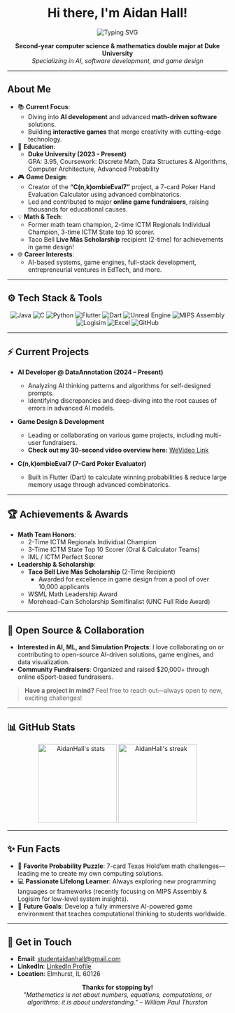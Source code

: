 <!--
  Tip: Change the "img" sources, shield URLs, or your GitHub username (AidanHall) 
  wherever appropriate. 
  Also, feel free to remove any sections you don't want or add new ones.
-->

<h1 align="center">Hi there, I'm Aidan Hall!</h1>

<div align="center">
  <img src="https://readme-typing-svg.herokuapp.com?size=22&duration=3500&color=007ACC&lines=Computer+Science+%26+Math+at+Duke+University;Software+Developer+%7C+AI+Enthusiast;Game+Designer+%7C+Math+Team+Champion" alt="Typing SVG" />
</div>

<p align="center">
  <strong>Second-year computer science & mathematics double major at Duke University</strong> <br>
  <em>Specializing in AI, software development, and game design</em>
</p>

---

## About Me

- 📚 **Current Focus**: 
  - Diving into <strong>AI development</strong> and advanced <strong>math-driven software</strong> solutions.
  - Building <strong>interactive games</strong> that merge creativity with cutting-edge technology.
- 🏫 **Education**: 
  - <strong>Duke University (2023 - Present)</strong>  
    GPA: 3.95, Coursework: Discrete Math, Data Structures & Algorithms, Computer Architecture, Advanced Probability
- 🎮 **Game Design**: 
  - Creator of the <strong>“C(n,k)ombieEval7”</strong> project, a 7-card Poker Hand Evaluation Calculator using advanced combinatorics.
  - Led and contributed to major <strong>online game fundraisers</strong>, raising thousands for educational causes.
- 💡 **Math & Tech**: 
  - Former math team champion, 2-time ICTM Regionals Individual Champion, 3-time ICTM State top 10 scorer.
  - Taco Bell <strong>Live Más Scholarship</strong> recipient (2-time) for achievements in game design!
- 🌐 **Career Interests**: 
  - AI-based systems, game engines, full-stack development, entrepreneurial ventures in EdTech, and more.

---

## ⚙️ Tech Stack & Tools

<p align="center">
  <!-- You can replace or reorder these badges as you see fit -->
  <img src="https://img.shields.io/badge/Java-007396?style=flat&logo=java&logoColor=white" alt="Java" />
  <img src="https://img.shields.io/badge/C-00599C?style=flat&logo=c&logoColor=white" alt="C" />
  <img src="https://img.shields.io/badge/Python-3776AB?style=flat&logo=python&logoColor=white" alt="Python" />
  <img src="https://img.shields.io/badge/Flutter-02569B?style=flat&logo=flutter&logoColor=white" alt="Flutter" />
  <img src="https://img.shields.io/badge/Dart-0175C2?style=flat&logo=dart&logoColor=white" alt="Dart" />
  <img src="https://img.shields.io/badge/Unreal Engine-313131?style=flat&logo=unreal-engine&logoColor=white" alt="Unreal Engine" />
  <img src="https://img.shields.io/badge/MIPSAssembly-555555?style=flat" alt="MIPS Assembly" />
  <img src="https://img.shields.io/badge/Logisim-blue?style=flat" alt="Logisim" />
  <img src="https://img.shields.io/badge/Excel-217346?style=flat&logo=microsoft-excel&logoColor=white" alt="Excel" />
  <img src="https://img.shields.io/badge/GitHub-181717?style=flat&logo=github&logoColor=white" alt="GitHub" />
</p>

---

## ⚡ Current Projects

- **AI Developer @ DataAnnotation (2024 – Present)**
  - Analyzing AI thinking patterns and algorithms for self-designed prompts.
  - Identifying discrepancies and deep-diving into the root causes of errors in advanced AI models.

- **Game Design & Development**
  - Leading or collaborating on various game projects, including multi-user fundraisers.
  - <strong>Check out my 30-second video overview here:</strong> [WeVideo Link](https://www.wevideo.com/view/3656738608)

- **C(n,k)ombieEval7 (7-Card Poker Evaluator)**
  - Built in Flutter (Dart) to calculate winning probabilities & reduce large memory usage 
    through advanced combinatorics.

---

## 🏆 Achievements & Awards

- **Math Team Honors**:
  - 2-Time ICTM Regionals Individual Champion  
  - 3-Time ICTM State Top 10 Scorer (Oral & Calculator Teams)  
  - IML / ICTM Perfect Scorer
- **Leadership & Scholarship**:
  - <strong>Taco Bell Live Más Scholarship</strong> (2-Time Recipient)  
    - Awarded for excellence in game design from a pool of over 10,000 applicants
  - WSML Math Leadership Award
  - Morehead-Cain Scholarship Semifinalist (UNC Full Ride Award)

---

## 🤝 Open Source & Collaboration

- **Interested in AI, ML, and Simulation Projects**: I love collaborating on or contributing to open-source AI-driven solutions, game engines, and data visualization.
- **Community Fundraisers**: Organized and raised $20,000+ through online eSport-based fundraisers.

> **Have a project in mind?** Feel free to reach out—always open to new, exciting challenges!

---

## 📊 GitHub Stats

<div align="center">
  <img height="180em" src="https://github-readme-stats.vercel.app/api?username=AidanHall&show_icons=true&hide_border=true&theme=radical" alt="AidanHall's stats"/>
  <img height="180em" src="https://github-readme-streak-stats.herokuapp.com/?user=AidanHall&hide_border=true&theme=radical" alt="AidanHall's streak"/>
</div>

<!-- 
  Tip: If the above stats aren’t working properly, try using a personal token or 
  another variant from: https://github.com/anuraghazra/github-readme-stats 
-->

---

## ✨ Fun Facts

- 🎲 **Favorite Probability Puzzle**: 7-card Texas Hold’em math challenges—leading me to create my own computing solutions.
- 💻 **Passionate Lifelong Learner**: Always exploring new programming languages or frameworks (recently focusing on MIPS Assembly & Logisim for low-level system insights).
- 🚀 **Future Goals**: Develop a fully immersive AI-powered game environment that teaches computational thinking to students worldwide.

---

## 🎯 Get in Touch

- **Email**: [studentaidanhall@gmail.com](mailto:studentaidanhall@gmail.com)
- **LinkedIn**: [LinkedIn Profile](#) <!-- Replace '#' with your actual LinkedIn URL if desired -->
- **Location**: Elmhurst, IL 60126

<p align="center">
  <strong>Thanks for stopping by!</strong>  
  <br />
  <em>"Mathematics is not about numbers, equations, computations, or algorithms: it is about understanding." – William Paul Thurston</em>
</p>
